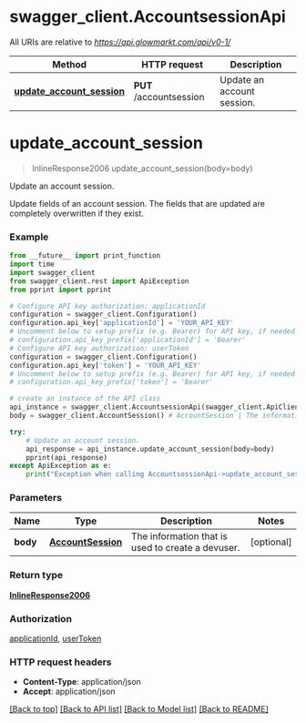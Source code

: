 # swagger_client.AccountsessionApi

All URIs are relative to *https://api.glowmarkt.com/api/v0-1/*

Method | HTTP request | Description
------------- | ------------- | -------------
[**update_account_session**](AccountsessionApi.md#update_account_session) | **PUT** /accountsession | Update an account session.

# **update_account_session**
> InlineResponse2006 update_account_session(body=body)

Update an account session.

Update fields of an account session. The fields that are updated are completely overwritten if they exist.

### Example
```python
from __future__ import print_function
import time
import swagger_client
from swagger_client.rest import ApiException
from pprint import pprint

# Configure API key authorization: applicationId
configuration = swagger_client.Configuration()
configuration.api_key['applicationId'] = 'YOUR_API_KEY'
# Uncomment below to setup prefix (e.g. Bearer) for API key, if needed
# configuration.api_key_prefix['applicationId'] = 'Bearer'
# Configure API key authorization: userToken
configuration = swagger_client.Configuration()
configuration.api_key['token'] = 'YOUR_API_KEY'
# Uncomment below to setup prefix (e.g. Bearer) for API key, if needed
# configuration.api_key_prefix['token'] = 'Bearer'

# create an instance of the API class
api_instance = swagger_client.AccountsessionApi(swagger_client.ApiClient(configuration))
body = swagger_client.AccountSession() # AccountSession | The information that is used to create a devuser. (optional)

try:
    # Update an account session.
    api_response = api_instance.update_account_session(body=body)
    pprint(api_response)
except ApiException as e:
    print("Exception when calling AccountsessionApi->update_account_session: %s\n" % e)
```

### Parameters

Name | Type | Description  | Notes
------------- | ------------- | ------------- | -------------
 **body** | [**AccountSession**](AccountSession.md)| The information that is used to create a devuser. | [optional] 

### Return type

[**InlineResponse2006**](InlineResponse2006.md)

### Authorization

[applicationId](../README.md#applicationId), [userToken](../README.md#userToken)

### HTTP request headers

 - **Content-Type**: application/json
 - **Accept**: application/json

[[Back to top]](#) [[Back to API list]](../README.md#documentation-for-api-endpoints) [[Back to Model list]](../README.md#documentation-for-models) [[Back to README]](../README.md)

